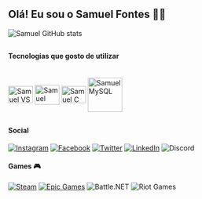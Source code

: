 ## Olá! Eu sou o Samuel Fontes 👋🏻

![Samuel GitHub stats](https://github-readme-stats.vercel.app/api?username=Samue1Fontes&show_icons=true&theme=radical&locale=pt-br)

##

#### Tecnologias que gosto de utilizar
<div style="display: inline_blocK"><br/>
  <img align="center" alt="Samuel VS Code" width="50" height="35" src="https://cdn.jsdelivr.net/gh/devicons/devicon/icons/vscode/vscode-original.svg" />
  <img align="center" alt="Samuel Python" width="50" height="40" src="https://cdn.jsdelivr.net/gh/devicons/devicon/icons/python/python-original.svg" />
  <img align="center" alt="Samuel C" width="50" height="35" src="https://cdn.jsdelivr.net/gh/devicons/devicon/icons/c/c-original.svg" />
  <img align="center" alt="Samuel MySQL" width="70" height="70" src="https://cdn.jsdelivr.net/gh/devicons/devicon/icons/mysql/mysql-original-wordmark.svg" />
</div>

##

#### Social

[![Instagram](https://img.shields.io/badge/Instagram-%23E4405F.svg?style=for-the-badge&logo=Instagram&logoColor=white)](https://www.instagram.com/samuel_fontesgtr/)
[![Facebook](https://img.shields.io/badge/Facebook-%231877F2.svg?style=for-the-badge&logo=Facebook&logoColor=white)](https://www.facebook.com/samuel.fontes.921/)
[![Twitter](https://img.shields.io/badge/Twitter-%231DA1F2.svg?style=for-the-badge&logo=Twitter&logoColor=white)](https://twitter.com/Samuelfontesgtr)
[![LinkedIn](https://img.shields.io/badge/linkedin-%230077B5.svg?style=for-the-badge&logo=linkedin&logoColor=white)](https://www.linkedin.com/in/samuelfontes2003/)
![Discord](https://img.shields.io/badge/Discord-5865F2?style=for-the-badge&logo=discord&logoColor=white)

#### Games 🎮

[![Steam](https://img.shields.io/badge/steam-%23000000.svg?style=for-the-badge&logo=steam&logoColor=white)](https://steamcommunity.com/id/xSamuel007x/)
[![Epic Games](https://img.shields.io/badge/epicgames-%23313131.svg?style=for-the-badge&logo=epicgames&logoColor=white)](https://launcher.store.epicgames.com/u/132159f22624428ba92307506f20e6a2)
![Battle.NET](https://img.shields.io/badge/Battle.net-000?style=for-the-badge&logo=battle.net&logoColor=148EFF)
![Riot Games](https://img.shields.io/badge/riotgames-D32936.svg?style=for-the-badge&logo=riotgames&logoColor=white)


